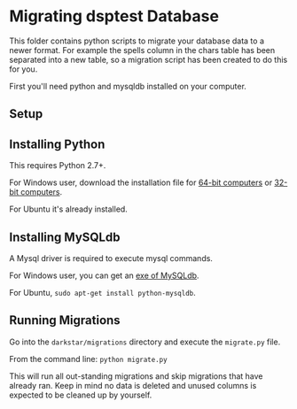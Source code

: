 Migrating dsptest Database
========================

This folder contains python scripts to migrate your database data to a newer
format. For example the spells column in the chars table has been separated
into a new table, so a migration script has been created to do this for you.

First you'll need python and mysqldb installed on your computer.

## Setup

## Installing Python

This requires Python 2.7+.

For Windows user, download the installation file for [64-bit computers](https://www.python.org/ftp/python/2.7.10/python-2.7.10.amd64.msi) or [32-bit computers](https://www.python.org/ftp/python/2.7.10/python-2.7.10.msi).

For Ubuntu it's already installed.


## Installing MySQLdb

A Mysql driver is required to execute mysql commands.

For Windows user, you can get an [exe of MySQLdb](http://sourceforge.net/project/showfiles.php?group_id=22307).

For Ubuntu, `sudo apt-get install python-mysqldb`.


## Running Migrations

Go into the `darkstar/migrations` directory and execute the `migrate.py` file.

From the command line: `python migrate.py`

This will run all out-standing migrations and skip migrations that have already
ran. Keep in mind no data is deleted and unused columns is expected to be
cleaned up by yourself.
